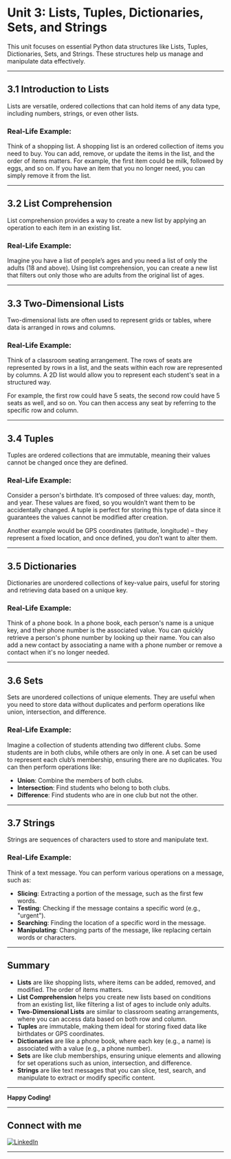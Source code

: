 # **Unit 3: Lists, Tuples, Dictionaries, Sets, and Strings**

This unit focuses on essential Python data structures like Lists, Tuples, Dictionaries, Sets, and Strings. These structures help us manage and manipulate data effectively.

---

## **3.1 Introduction to Lists**

Lists are versatile, ordered collections that can hold items of any data type, including numbers, strings, or even other lists.

### **Real-Life Example:**
Think of a shopping list. A shopping list is an ordered collection of items you need to buy. You can add, remove, or update the items in the list, and the order of items matters. For example, the first item could be milk, followed by eggs, and so on. If you have an item that you no longer need, you can simply remove it from the list.

---

## **3.2 List Comprehension**

List comprehension provides a way to create a new list by applying an operation to each item in an existing list.

### **Real-Life Example:**
Imagine you have a list of people’s ages and you need a list of only the adults (18 and above). Using list comprehension, you can create a new list that filters out only those who are adults from the original list of ages.

---

## **3.3 Two-Dimensional Lists**

Two-dimensional lists are often used to represent grids or tables, where data is arranged in rows and columns.

### **Real-Life Example:**
Think of a classroom seating arrangement. The rows of seats are represented by rows in a list, and the seats within each row are represented by columns. A 2D list would allow you to represent each student's seat in a structured way.

For example, the first row could have 5 seats, the second row could have 5 seats as well, and so on. You can then access any seat by referring to the specific row and column.

---

## **3.4 Tuples**

Tuples are ordered collections that are immutable, meaning their values cannot be changed once they are defined.

### **Real-Life Example:**
Consider a person's birthdate. It’s composed of three values: day, month, and year. These values are fixed, so you wouldn’t want them to be accidentally changed. A tuple is perfect for storing this type of data since it guarantees the values cannot be modified after creation.

Another example would be GPS coordinates (latitude, longitude) – they represent a fixed location, and once defined, you don’t want to alter them.

---

## **3.5 Dictionaries**

Dictionaries are unordered collections of key-value pairs, useful for storing and retrieving data based on a unique key.

### **Real-Life Example:**
Think of a phone book. In a phone book, each person's name is a unique key, and their phone number is the associated value. You can quickly retrieve a person's phone number by looking up their name. You can also add a new contact by associating a name with a phone number or remove a contact when it's no longer needed.

---

## **3.6 Sets**

Sets are unordered collections of unique elements. They are useful when you need to store data without duplicates and perform operations like union, intersection, and difference.

### **Real-Life Example:**
Imagine a collection of students attending two different clubs. Some students are in both clubs, while others are only in one. A set can be used to represent each club’s membership, ensuring there are no duplicates. You can then perform operations like:
- **Union**: Combine the members of both clubs.
- **Intersection**: Find students who belong to both clubs.
- **Difference**: Find students who are in one club but not the other.

---

## **3.7 Strings**

Strings are sequences of characters used to store and manipulate text.

### **Real-Life Example:**
Think of a text message. You can perform various operations on a message, such as:
- **Slicing**: Extracting a portion of the message, such as the first few words.
- **Testing**: Checking if the message contains a specific word (e.g., "urgent").
- **Searching**: Finding the location of a specific word in the message.
- **Manipulating**: Changing parts of the message, like replacing certain words or characters.

---

## **Summary**

- **Lists** are like shopping lists, where items can be added, removed, and modified. The order of items matters.
- **List Comprehension** helps you create new lists based on conditions from an existing list, like filtering a list of ages to include only adults.
- **Two-Dimensional Lists** are similar to classroom seating arrangements, where you can access data based on both row and column.
- **Tuples** are immutable, making them ideal for storing fixed data like birthdates or GPS coordinates.
- **Dictionaries** are like a phone book, where each key (e.g., a name) is associated with a value (e.g., a phone number).
- **Sets** are like club memberships, ensuring unique elements and allowing for set operations such as union, intersection, and difference.
- **Strings** are like text messages that you can slice, test, search, and manipulate to extract or modify specific content.

---

**Happy Coding!**

<hr>

## Connect with me

[![LinkedIn](https://img.shields.io/badge/LinkedIn-Profile-blue?logo=linkedin&logoColor=white&style=flat-square)](https://www.linkedin.com/in/sushan-khatri-959248259/)
<hr>